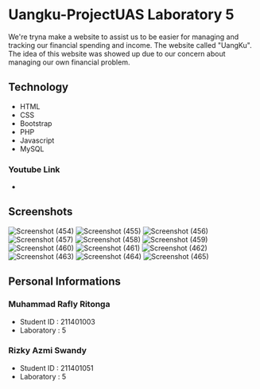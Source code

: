 # Uangku-ProjectUAS Laboratory 5

We're tryna make a website to assist us to be easier for managing and tracking our financial spending and income.
The website called "UangKu". The idea of this website was showed up due to our concern about managing our own financial problem.

## Technology

- HTML
- CSS
- Bootstrap
- PHP
- Javascript
- MySQL

### Youtube Link
- 

## Screenshots

![Screenshot (454)](https://user-images.githubusercontent.com/86555486/209358275-aa944f89-81d5-45ab-9c21-4e5cc9bd30bf.png)
![Screenshot (455)](https://user-images.githubusercontent.com/86555486/209358279-3e14a9af-edee-419f-8c00-4bbb68a282bd.png)
![Screenshot (456)](https://user-images.githubusercontent.com/86555486/209358283-78f9da02-924b-497f-8d23-ea79d099586d.png)
![Screenshot (457)](https://user-images.githubusercontent.com/86555486/209358288-5ac94b0c-ee17-44e9-b997-786fb127f4bd.png)
![Screenshot (458)](https://user-images.githubusercontent.com/86555486/209358245-2e3c8587-e063-4793-969e-d53bc070e451.png)
![Screenshot (459)](https://user-images.githubusercontent.com/86555486/209358250-6a9389ae-2fad-4e3e-aa7e-3c7dc29589a4.png)
![Screenshot (460)](https://user-images.githubusercontent.com/86555486/209358257-9331a113-e817-4be7-8b6e-d7f6a7546e3c.png)
![Screenshot (461)](https://user-images.githubusercontent.com/86555486/209358260-4a6868f4-119b-4cab-a849-17bf326f6b72.png)
![Screenshot (462)](https://user-images.githubusercontent.com/86555486/209358263-1adf07ab-713c-4560-8f66-0ffe3ddae491.png)
![Screenshot (463)](https://user-images.githubusercontent.com/86555486/209358264-789e8334-be0a-4fd4-b0a0-3b4a96fd5a0b.png)
![Screenshot (464)](https://user-images.githubusercontent.com/86555486/209358267-506f92d7-40f1-41bd-a776-c7a436b9444a.png)
![Screenshot (465)](https://user-images.githubusercontent.com/86555486/209358271-b3f8672d-611a-4dab-9c26-e30ad02960a3.png)


## Personal Informations

### Muhammad Rafly Ritonga

- Student ID : 211401003
- Laboratory : 5

### Rizky Azmi Swandy

- Student ID : 211401051
- Laboratory : 5
